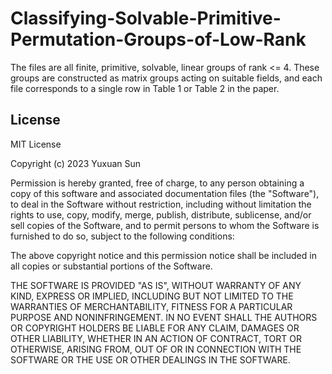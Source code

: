 # Classifying-Solvable-Primitive-Permutation-Groups-of-Low-Rank

The files are all finite, primitive, solvable, linear groups of rank <= 4. These groups are constructed as matrix groups acting on suitable fields, and each file corresponds to a single row in Table 1 or Table 2 in the paper.

## License 

MIT License

Copyright (c) 2023 Yuxuan Sun

Permission is hereby granted, free of charge, to any person obtaining a copy
of this software and associated documentation files (the "Software"), to deal
in the Software without restriction, including without limitation the rights
to use, copy, modify, merge, publish, distribute, sublicense, and/or sell
copies of the Software, and to permit persons to whom the Software is
furnished to do so, subject to the following conditions:

The above copyright notice and this permission notice shall be included in all
copies or substantial portions of the Software.

THE SOFTWARE IS PROVIDED "AS IS", WITHOUT WARRANTY OF ANY KIND, EXPRESS OR
IMPLIED, INCLUDING BUT NOT LIMITED TO THE WARRANTIES OF MERCHANTABILITY,
FITNESS FOR A PARTICULAR PURPOSE AND NONINFRINGEMENT. IN NO EVENT SHALL THE
AUTHORS OR COPYRIGHT HOLDERS BE LIABLE FOR ANY CLAIM, DAMAGES OR OTHER
LIABILITY, WHETHER IN AN ACTION OF CONTRACT, TORT OR OTHERWISE, ARISING FROM,
OUT OF OR IN CONNECTION WITH THE SOFTWARE OR THE USE OR OTHER DEALINGS IN THE
SOFTWARE.
